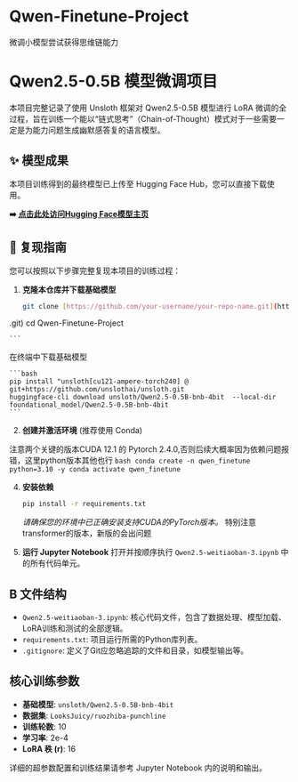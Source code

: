 # Qwen-Finetune-Project
微调小模型尝试获得思维链能力

# Qwen2.5-0.5B 模型微调项目

本项目完整记录了使用 Unsloth 框架对 Qwen2.5-0.5B 模型进行 LoRA 微调的全过程，旨在训练一个能以“链式思考”（Chain-of-Thought）模式对于一些需要一定是为能力问题生成幽默感答复的语言模型。

## ✨ 模型成果

本项目训练得到的最终模型已上传至 Hugging Face Hub，您可以直接下载使用。

**➡️ [点击此处访问Hugging Face模型主页](https://huggingface.co/hanxiaoyu2026/Qwen2.5-ruozhiba-punchline)** 

## 🚀 复现指南

您可以按照以下步骤完整复现本项目的训练过程：

1.  **克隆本仓库并下载基础模型**
    ```bash
    git clone [https://github.com/your-username/your-repo-name.git](https://github.com/hanxiaoyu-coder/Qwen-Finetune-Project
.git)
    cd Qwen-Finetune-Project

    ```

   在终端中下载基础模型
 
    ```bash
    pip install "unsloth[cu121-ampere-torch240] @ git+https://github.com/unslothai/unsloth.git
    huggingface-cli download unsloth/Qwen2.5-0.5B-bnb-4bit  --local-dir foundational_model/Qwen2.5-0.5B-bnb-4bit
    ```
2.  **创建并激活环境** (推荐使用 Conda)

   注意两个关键的版本CUDA 12.1 的 Pytorch 2.4.0,否则后续大概率因为依赖问题报错，这里python版本其他也行
    ```bash
    conda create -n qwen_finetune python=3.10 -y
    conda activate qwen_finetune
    ```

4.  **安装依赖**
    ```bash
    pip install -r requirements.txt
    ```
    *请确保您的环境中已正确安装支持CUDA的PyTorch版本。*
    特别注意transformer的版本，新版的会出问题
    
6.  **运行 Jupyter Notebook**
    打开并按顺序执行 `Qwen2.5-weitiaoban-3.ipynb` 中的所有代码单元。

##  B 文件结构

* `Qwen2.5-weitiaoban-3.ipynb`: 核心代码文件，包含了数据处理、模型加载、LoRA训练和测试的全部逻辑。
* `requirements.txt`: 项目运行所需的Python库列表。
* `.gitignore`: 定义了Git应忽略追踪的文件和目录，如模型输出等。

## 核心训练参数

* **基础模型**: `unsloth/Qwen2.5-0.5B-bnb-4bit`
* **数据集**: `LooksJuicy/ruozhiba-punchline`
* **训练轮数**: 10
* **学习率**: 2e-4
* **LoRA 秩 (r)**: 16

详细的超参数配置和训练结果请参考 Jupyter Notebook 内的说明和输出。
